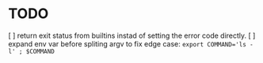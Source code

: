 # TODO

[ ] return exit status from builtins instad of setting the error code directly.
[ ] expand env var before spliting argv to fix edge case: `export COMMAND='ls -l' ; $COMMAND`
